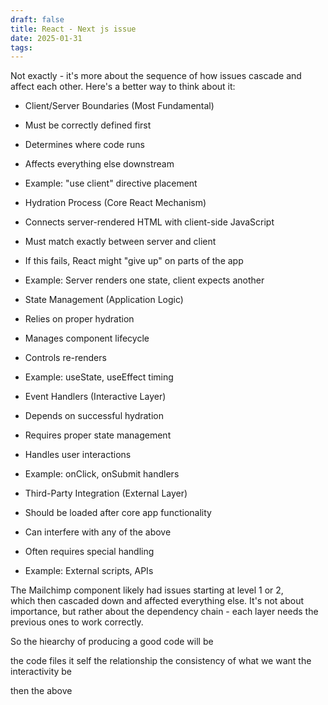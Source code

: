 ```yaml
---
draft: false
title: React - Next js issue
date: 2025-01-31
tags:
---
```


Not exactly - it's more about the sequence of how issues cascade and affect each other. Here's a better way to think about it:

- Client/Server Boundaries (Most Fundamental)

- Must be correctly defined first

- Determines where code runs

- Affects everything else downstream

- Example: "use client" directive placement

- Hydration Process (Core React Mechanism)

- Connects server-rendered HTML with client-side JavaScript

- Must match exactly between server and client

- If this fails, React might "give up" on parts of the app

- Example: Server renders one state, client expects another

- State Management (Application Logic)

- Relies on proper hydration

- Manages component lifecycle

- Controls re-renders

- Example: useState, useEffect timing

- Event Handlers (Interactive Layer)

- Depends on successful hydration

- Requires proper state management

- Handles user interactions

- Example: onClick, onSubmit handlers

- Third-Party Integration (External Layer)

- Should be loaded after core app functionality

- Can interfere with any of the above

- Often requires special handling

- Example: External scripts, APIs

The Mailchimp component likely had issues starting at level 1 or 2, which then cascaded down and affected everything else. It's not about importance, but rather about the dependency chain - each layer needs the previous ones to work correctly.



So the hiearchy of producing a good code will be

the code files it self
the relationship
the consistency of what we want the interactivity be

then the above 